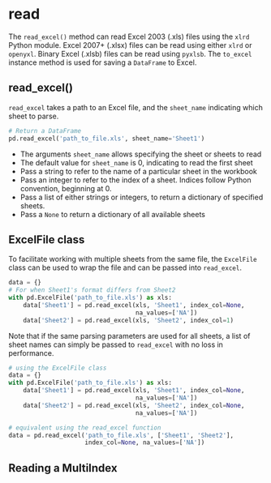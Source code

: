 # read

The `read_excel()` method can read Excel 2003 (.xls) files using the `xlrd` Python module. Excel 2007+ (.xlsx) files can be read using either `xlrd` or `openyxl`. Binary Excel (.xlsb) files can be read using `pyxlsb`. The `to_excel` instance method is used for saving a `DataFrame` to Excel.     

## read_excel()

`read_excel` takes a path to an Excel file, and the `sheet_name` indicating which sheet to parse.    

```python
# Return a DataFrame
pd.read_excel('path_to_file.xls', sheet_name='Sheet1')
```

+ The arguments `sheet_name` allows specifying the sheet or sheets to read
+ The default value for `sheet_name` is 0, indicating to read the first sheet
+ Pass a string to refer to the name of a particular sheet in the workbook
+ Pass an integer to refer to the index of a sheet. Indices follow Python convention, beginning at 0.
+ Pass a list of either strings or integers, to return a dictionary of specified sheets.
+ Pass a `None` to return a dictionary of all available sheets

## ExcelFile class

To facilitate working with multiple sheets from the same file, the `ExcelFile` class can be used to wrap the file and can be passed into `read_excel`.    

```python
data = {}
# For when Sheet1's format differs from Sheet2
with pd.ExcelFile('path_to_file.xls') as xls:
    data['Sheet1'] = pd.read_excel(xls, 'Sheet1', index_col=None,
                                   na_values=['NA'])
    data['Sheet2'] = pd.read_excel(xls, 'Sheet2', index_col=1)
```

Note that if the same parsing parameters are used for all sheets, a list of sheet names can simply be passed to `read_excel` with no loss in performance.    

```python
# using the ExcelFile class
data = {}
with pd.ExcelFile('path_to_file.xls') as xls:
    data['Sheet1'] = pd.read_excel(xls, 'Sheet1', index_col=None,
                                   na_values=['NA'])
    data['Sheet2'] = pd.read_excel(xls, 'Sheet2', index_col=None,
                                   na_values=['NA'])

# equivalent using the read_excel function
data = pd.read_excel('path_to_file.xls', ['Sheet1', 'Sheet2'],
                     index_col=None, na_values=['NA'])
```

## Reading a MultiIndex



